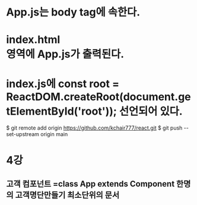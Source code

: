# App.js는 body tag에 속한다.
# index.html <div id="root"></div> 영역에 App.js가 출력된다. 
# index.js에 const root = ReactDOM.createRoot(document.getElementById('root'));   선언되어 있다. 

$ git remote add origin https://github.com/kchair777/react.git
$ git push --set-upstream origin main

# 4강 
## 고객 컴포넌트 =class App extends Component 한명의 고객명단만들기 최소단위의 문서

